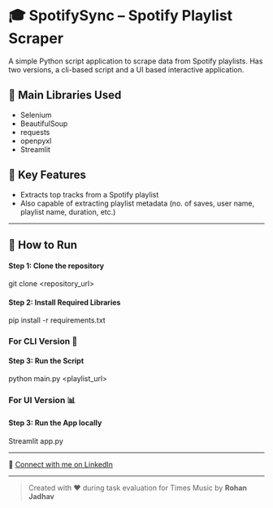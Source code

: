 # 🎓 SpotifySync – Spotify Playlist Scraper

A simple Python script application to scrape data from Spotify playlists. Has two versions, a cli-based script and a UI based interactive application.



## 🧠 Main Libraries Used

- Selenium
- BeautifulSoup
- requests
- openpyxl
- Streamlit


## 🧪 Key Features

- Extracts top tracks from a Spotify playlist
- Also capable of extracting playlist metadata (no. of saves, user name, playlist name, duration, etc.)


---

## 🚀 How to Run

#### Step 1: Clone the repository
git clone <repository_url>

#### Step 2: Install Required Libraries
pip install -r requirements.txt

### For CLI Version 📝

#### Step 3: Run the Script
python main.py <playlist_url>


### For UI Version 📊

#### Step 3: Run the App locally
Streamlit app.py 


---
🔗 [Connect with me on LinkedIn](https://www.linkedin.com/in/rohan-jadhav-0316b9251/)

---

> Created with ❤️ during task evaluation for Times Music by **Rohan Jadhav**